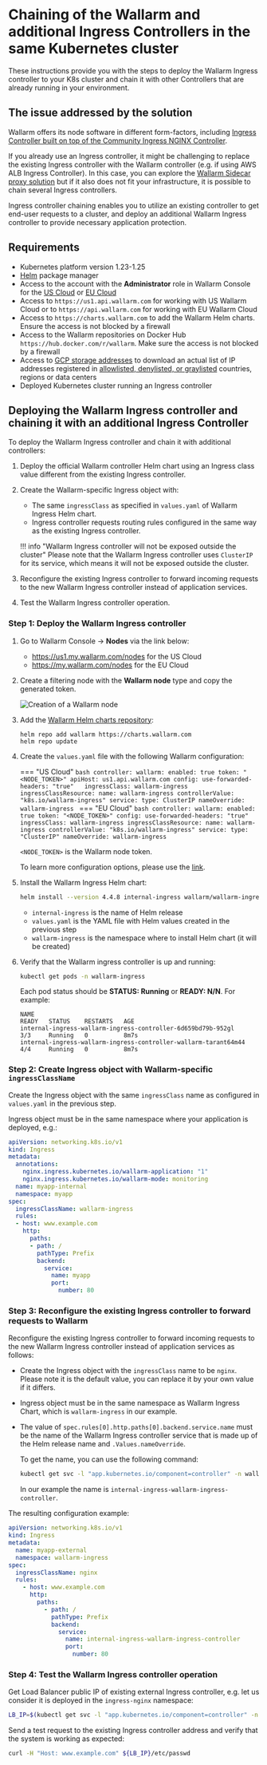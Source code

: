 # Chaining of the Wallarm and additional Ingress Controllers in the same Kubernetes cluster

These instructions provide you with the steps to deploy the Wallarm Ingress controller to your K8s cluster and chain it with other Controllers that are already running in your environment.

## The issue addressed by the solution

Wallarm offers its node software in different form-factors, including [Ingress Controller built on top of the Community Ingress NGINX Controller](installation-kubernetes-en.md).

If you already use an Ingress controller, it might be challenging to replace the existing Ingress controller with the Wallarm controller (e.g. if using AWS ALB Ingress Controller). In this case, you can explore the [Wallarm Sidecar proxy solution](../installation/kubernetes/sidecar-proxy/deployment.md) but if it also does not fit your infrastructure, it is possible to chain several Ingress controllers.

Ingress controller chaining enables you to utilize an existing controller to get end-user requests to a cluster, and deploy an additional Wallarm Ingress controller to provide necessary application protection.

## Requirements

* Kubernetes platform version 1.23-1.25
* [Helm](https://helm.sh/) package manager
* Access to the account with the **Administrator** role in Wallarm Console for the [US Cloud](https://us1.my.wallarm.com/) or [EU Cloud](https://my.wallarm.com/)
* Access to `https://us1.api.wallarm.com` for working with US Wallarm Cloud or to `https://api.wallarm.com` for working with EU Wallarm Cloud
* Access to `https://charts.wallarm.com` to add the Wallarm Helm charts. Ensure the access is not blocked by a firewall
* Access to the Wallarm repositories on Docker Hub `https://hub.docker.com/r/wallarm`. Make sure the access is not blocked by a firewall
* Access to [GCP storage addresses](https://www.gstatic.com/ipranges/goog.json) to download an actual list of IP addresses registered in [allowlisted, denylisted, or graylisted](../user-guides/ip-lists/overview.md) countries, regions or data centers
* Deployed Kubernetes cluster running an Ingress controller

## Deploying the Wallarm Ingress controller and chaining it with an additional Ingress Controller

To deploy the Wallarm Ingress controller and chain it with additional controllers:

1. Deploy the official Wallarm controller Helm chart using an Ingress class value different from the existing Ingress controller.
1. Create the Wallarm-specific Ingress object with:

    * The same `ingressClass` as specified in `values.yaml` of Wallarm Ingress Helm chart.
    * Ingress controller requests routing rules configured in the same way as the existing Ingress controller.

    !!! info "Wallarm Ingress controller will not be exposed outside the cluster"
        Please note that the Wallarm Ingress controller uses `ClusterIP` for its service, which means it will not be exposed outside the cluster.
1. Reconfigure the existing Ingress controller to forward incoming requests to the new Wallarm Ingress controller instead of application services.
1. Test the Wallarm Ingress controller operation.

### Step 1: Deploy the Wallarm Ingress controller

1. Go to Wallarm Console → **Nodes** via the link below:
    * https://us1.my.wallarm.com/nodes for the US Cloud
    * https://my.wallarm.com/nodes for the EU Cloud
1. Create a filtering node with the **Wallarm node** type and copy the generated token.
    
    ![Creation of a Wallarm node](../images/user-guides/nodes/create-wallarm-node-name-specified.png)
1. Add the [Wallarm Helm charts repository](https://charts.wallarm.com/):
    ```
    helm repo add wallarm https://charts.wallarm.com
    helm repo update
    ```
1. Create the `values.yaml` file with the following Wallarm configuration:

    === "US Cloud"
        ```bash
        controller:
          wallarm:
            enabled: true
            token: "<NODE_TOKEN>"
            apiHost: us1.api.wallarm.com
          config:
            use-forwarded-headers: "true"  
          ingressClass: wallarm-ingress
          ingressClassResource:
            name: wallarm-ingress
            controllerValue: "k8s.io/wallarm-ingress"
          service:
            type: ClusterIP
        nameOverride: wallarm-ingress
        ```
    === "EU Cloud"
        ```bash
        controller:
          wallarm:
            enabled: true
            token: "<NODE_TOKEN>"
          config:
            use-forwarded-headers: "true"
          ingressClass: wallarm-ingress
          ingressClassResource:
            name: wallarm-ingress
            controllerValue: "k8s.io/wallarm-ingress"
          service:
            type: "ClusterIP"
        nameOverride: wallarm-ingress
        ```    
    
    `<NODE_TOKEN>` is the Wallarm node token.

    To learn more configuration options, please use the [link](configure-kubernetes-en.md).
1. Install the Wallarm Ingress Helm chart:
    ``` bash
    helm install --version 4.4.8 internal-ingress wallarm/wallarm-ingress -n wallarm-ingress -f values.yaml --create-namespace
    ```

    * `internal-ingress` is the name of Helm release
    * `values.yaml` is the YAML file with Helm values created in the previous step
    * `wallarm-ingress` is the namespace where to install Helm chart (it will be created)
1. Verify that the Wallarm ingress controller is up and running: 

    ```bash
    kubectl get pods -n wallarm-ingress
    ```

    Each pod status should be **STATUS: Running** or **READY: N/N**. For example:

    ```
    NAME                                                             READY   STATUS    RESTARTS   AGE
    internal-ingress-wallarm-ingress-controller-6d659bd79b-952gl      3/3     Running   0          8m7s
    internal-ingress-wallarm-ingress-controller-wallarm-tarant64m44   4/4     Running   0          8m7s
    ```

### Step 2: Create Ingress object with Wallarm-specific `ingressClassName`

Create the Ingress object with the same `ingressClass` name as configured in `values.yaml` in the previous step.

Ingress object must be in the same namespace where your application is deployed, e.g.:

```yaml
apiVersion: networking.k8s.io/v1
kind: Ingress
metadata:
  annotations:
    nginx.ingress.kubernetes.io/wallarm-application: "1"
    nginx.ingress.kubernetes.io/wallarm-mode: monitoring
  name: myapp-internal
  namespace: myapp
spec:
  ingressClassName: wallarm-ingress
  rules:
  - host: www.example.com
    http:
      paths:
      - path: /
        pathType: Prefix
        backend:
          service:
            name: myapp
            port:
              number: 80
```

### Step 3: Reconfigure the existing Ingress controller to forward requests to Wallarm

Reconfigure the existing Ingress controller to forward incoming requests to the new Wallarm Ingress controller instead of application services as follows:

* Create the Ingress object with the `ingressClass` name to be `nginx`. Please note it is the default value, you can replace it by your own value if it differs. 
* Ingress object must be in the same namespace as Wallarm Ingress Chart, which is `wallarm-ingress` in our example.
* The value of `spec.rules[0].http.paths[0].backend.service.name` must be the name of the Wallarm Ingress controller service that is made up of the Helm release name and `.Values.nameOverride`.

    To get the name, you can use the following command:
   
    ```bash
    kubectl get svc -l "app.kubernetes.io/component=controller" -n wallarm-ingress -o=jsonpath='{.items[0].metadata.name}'
    ```

    In our example the name is `internal-ingress-wallarm-ingress-controller`.

The resulting configuration example:

```yaml
apiVersion: networking.k8s.io/v1
kind: Ingress
metadata:
  name: myapp-external
  namespace: wallarm-ingress
spec:
  ingressClassName: nginx
  rules:
    - host: www.example.com
      http:
        paths:
          - path: /
            pathType: Prefix
            backend:
              service:
                name: internal-ingress-wallarm-ingress-controller
                port:
                  number: 80
```

### Step 4: Test the Wallarm Ingress controller operation

Get Load Balancer public IP of existing external Ingress controller, e.g. let us consider it is deployed in the `ingress-nginx` namespace:

```bash
LB_IP=$(kubectl get svc -l "app.kubernetes.io/component=controller" -n ingress-nginx -o=jsonpath='{.items[0].status.loadBalancer.ingress[0].ip}')
```

Send a test request to the existing Ingress controller address and verify that the system is working as expected:

```bash
curl -H "Host: www.example.com" ${LB_IP}/etc/passwd
```
